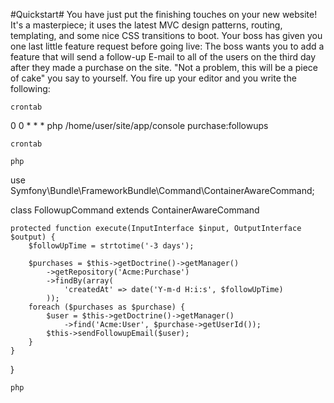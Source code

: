 #Quickstart#
You have just put the finishing touches on your new website! It's a masterpiece; 
it uses the latest MVC design patterns, routing, templating, and some nice
CSS transitions to boot. Your boss has given you one last little feature 
request before going live: The boss wants you to add a feature that will send
a follow-up E-mail to all of the users on the third day after they made a 
purchase on the site. "Not a problem, this will be a piece of cake" you say to 
yourself.  You fire up your editor and you write the following:


`crontab`

0 0 * * * php /home/user/site/app/console purchase:followups

`crontab`

`php`

use Symfony\Bundle\FrameworkBundle\Command\ContainerAwareCommand;

class FollowupCommand extends ContainerAwareCommand 

	protected function execute(InputInterface $input, OutputInterface $output) {
		$followUpTime = strtotime('-3 days');
		
		$purchases = $this->getDoctrine()->getManager()
			->getRepository('Acme:Purchase')
			->findBy(array(
				'createdAt' => date('Y-m-d H:i:s', $followUpTime)
			));
		foreach ($purchases as $purchase) {
			$user = $this->getDoctrine()->getManager()
				->find('Acme:User', $purchase->getUserId());
			$this->sendFollowupEmail($user);	
		}
	}	
}

`php`
